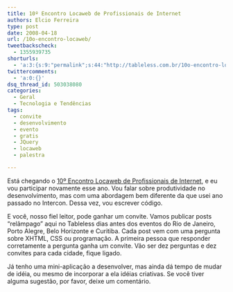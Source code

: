 ```yaml
---
title: 10º Encontro Locaweb de Profissionais de Internet
authors: Elcio Ferreira
type: post
date: 2008-04-18
url: /10o-encontro-locaweb/
tweetbackscheck:
  - 1355939735
shorturls:
  - 'a:3:{s:9:"permalink";s:44:"http://tableless.com.br/10o-encontro-locaweb";s:7:"tinyurl";s:26:"http://tinyurl.com/4yu4wqc";s:4:"isgd";s:19:"http://is.gd/7KouFS";}'
twittercomments:
  - 'a:0:{}'
dsq_thread_id: 503038080
categories:
  - Geral
  - Tecnologia e Tendências
tags:
  - convite
  - desenvolvimento
  - evento
  - gratis
  - JQuery
  - locaweb
  - palestra

---
```

Está chegando o [10º Encontro Locaweb de Profissionais de Internet][1], e eu vou participar novamente esse ano. Vou falar sobre produtividade no desenvolvimento, mas com uma abordagem bem diferente da que usei ano passado no Intercon. Dessa vez, vou escrever código.

E você, nosso fiel leitor, pode ganhar um convite. <!--more-->Vamos publicar posts &#8220;relâmpago&#8221; aqui no Tableless dias antes dos eventos do Rio de Janeiro, Porto Alegre, Belo Horizonte e Curitiba. Cada post vem com uma pergunta sobre XHTML, CSS ou programação. A primeira pessoa que responder corretamente a pergunta ganha um convite. Vão ser dez perguntas e dez convites para cada cidade, fique ligado.

Já tenho uma mini-aplicação a desenvolver, mas ainda dá tempo de mudar de idéia, ou mesmo de incorporar a ela idéias criativas. Se você tiver alguma sugestão, por favor, deixe um comentário.

 [1]: https://www.locaweb.com.br/encontro/